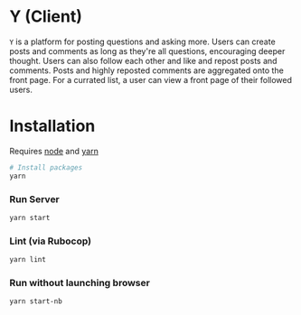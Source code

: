 # Y (Client)

`Y` is a platform for posting questions and asking more. Users can create posts and comments as long as they're all questions, encouraging deeper thought. Users can also follow each other and like and repost posts and comments. Posts and highly reposted comments are aggregated onto the front page. For a currated list, a user can view a front page of their followed users.

Installation
===================

Requires [node](https://nodejs.org/en/download) and [yarn](https://classic.yarnpkg.com/lang/en/docs/install/#debian-stable)

```sh
# Install packages
yarn
```

### Run Server

```sh
yarn start
```

### Lint (via Rubocop)
```sh
yarn lint
```

### Run without launching browser
```sh
yarn start-nb
```
